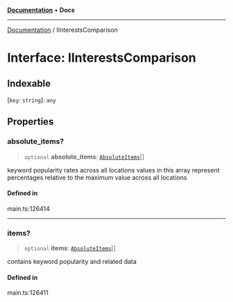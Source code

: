 [**Documentation**](../README.md) • **Docs**

***

[Documentation](../globals.md) / IInterestsComparison

# Interface: IInterestsComparison

## Indexable

 \[`key`: `string`\]: `any`

## Properties

### absolute\_items?

> `optional` **absolute\_items**: [`AbsoluteItems`](../classes/AbsoluteItems.md)[]

keyword popularity rates across all locations
values in this array represent percentages relative to the maximum value across all locations

#### Defined in

main.ts:126414

***

### items?

> `optional` **items**: [`AbsoluteItems`](../classes/AbsoluteItems.md)[]

contains keyword popularity and related data

#### Defined in

main.ts:126411
